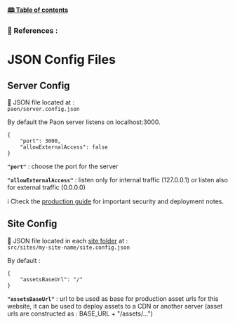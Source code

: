 [**🕮 Table of contents**](/Readme.md)

### 🦚 References : 

# JSON Config Files


## Server Config

📁 JSON file located at :\
`paon/server.config.json`

By default the Paon server listens on localhost:3000.

```JSON5
{
    "port": 3000,
    "allowExternalAccess": false
}
```

**`"port"`** : choose the port for the server

**`"allowExternalAccess"`** : listen only for internal traffic (127.0.0.1) or listen also for external traffic (0.0.0.0)

ℹ️ Check the [production guide](/documentation/references/production.md) for important security and deployment notes.

## Site Config

📁 JSON file located in each [site folder](/documentation/references/site-files.md#siteconfigjson) at :\
`src/sites/my-site-name/site.config.json`

By default :

```JSON5
{
    "assetsBaseUrl": "/"
}
```

**`"assetsBaseUrl"`** : url to be used as base for production asset urls for this website, it can be used to deploy assets to a CDN or another server (asset urls are constructed as : BASE_URL + "/assets/...")